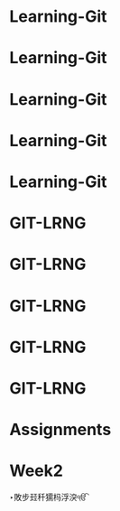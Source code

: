 ﻿# Learning-Git
# Learning-Git
# Learning-Git
# Learning-Git
# Learning-Git
# GIT-LRNG
# GIT-LRNG
# GIT-LRNG
# GIT-LRNG
# GIT-LRNG
# Assignments
# Week2
‣敗步㠭䄭獳杩浮湥ੴ
